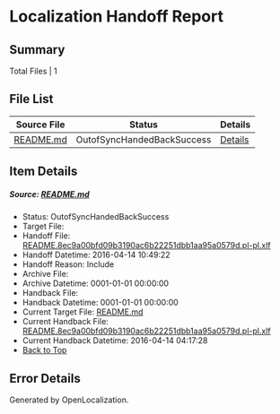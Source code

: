 # <a name='report-top'></a> Localization Handoff Report

## Summary
 Total Files | 1

## File List
 Source File | Status | Details 
 ----------- | ------ | ------- 
 [README.md](https://github.com/OpenLocalizationTest/oltest/blob/d4821a62701641b97c4271f0f2cd728ea680f96f/README.md) | OutofSyncHandedBackSuccess | [Details](#3fa4fe06dd05e29d5ffc4f84dc4eae9fc052e07626)

## Item Details
##### <a name='3fa4fe06dd05e29d5ffc4f84dc4eae9fc052e07626'></a> Source: [README.md](https://github.com/OpenLocalizationTest/oltest/blob/d4821a62701641b97c4271f0f2cd728ea680f96f/README.md)
* Status: OutofSyncHandedBackSuccess
* Target File: 
* Handoff File: [README.8ec9a00bfd09b3190ac6b22251dbb1aa95a0579d.pl-pl.xlf](https://github.com/OpenLocalizationTestOrg/olhandoff/blob/5b483f93cc9f5218c2bb421b83e7c701d7fa160f/ol-handoff/OpenLocalizationTestOrg/oltest.pl-pl/master/ht-test/README.8ec9a00bfd09b3190ac6b22251dbb1aa95a0579d.pl-pl.xlf)
* Handoff Datetime: 2016-04-14 10:49:22
* Handoff Reason: Include
* Archive File: 
* Archive Datetime: 0001-01-01 00:00:00
* Handback File: 
* Handback Datetime: 0001-01-01 00:00:00
* Current Target File: [README.md](https://github.com/OpenLocalizationTestOrg/oltest.pl-pl/blob/9d9b16110cd6a6a765d1c66347e512577827b0c0/README.md)
* Current Handback File: [README.8ec9a00bfd09b3190ac6b22251dbb1aa95a0579d.pl-pl.xlf](https://github.com/OpenLocalizationTestOrg/olhandback/blob/ac2ab3f01a94e0ffd784f5468c7eba7f2d93492a/ol-handback/OpenLocalizationTestOrg/oltest.pl-pl/master/ht-test/README.8ec9a00bfd09b3190ac6b22251dbb1aa95a0579d.pl-pl.xlf)
* Current Handback Datetime: 2016-04-14 04:17:28
* [Back to Top](#report-top)


## Error Details

Generated by OpenLocalization.
